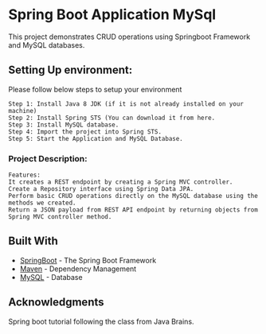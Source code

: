 # Spring Boot Application MySql
This project demonstrates CRUD operations using Springboot Framework and MySQL databases. 

## Setting Up environment:
Please follow below steps to setup your environment

```
Step 1: Install Java 8 JDK (if it is not already installed on your machine) 
Step 2: Install Spring STS (You can download it from here.
Step 3: Install MySQL database.
Step 4: Import the project into Spring STS.
Step 5: Start the Application and MySQL Database.
```

### Project Description: 
	
```
Features: 
It creates a REST endpoint by creating a Spring MVC controller. 
Create a Repository interface using Spring Data JPA. 
Perform basic CRUD operations directly on the MySQL database using the methods we created.
Return a JSON payload from REST API endpoint by returning objects from Spring MVC controller method.
```


## Built With

* [SpringBoot](https://projects.spring.io/spring-boot/) - The Spring Boot Framework
* [Maven](https://maven.apache.org/) - Dependency Management
* [MySQL](https://dev.mysql.com/downloads/) - Database

## Acknowledgments
Spring boot tutorial following the class from Java Brains.
